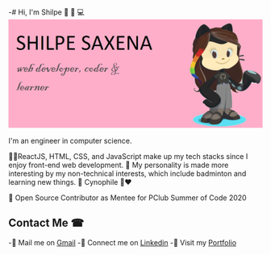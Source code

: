 -# Hi, I'm Shilpe 👋 👩 💻
<img src="https://github.com/shilpe26/shilpe26/blob/master/shilpe_saxena.png">


I'm an engineer in computer science.

👩‍💻ReactJS, HTML, CSS, and JavaScript make up my tech stacks since I enjoy front-end web development.
🎫 My personality is made more interesting by my non-technical interests, which include badminton and learning new things.
🎫 Cynophile 🐶❤️

🔖 Open Source Contributor as Mentee for PClub Summer of Code 2020

## Contact Me ☎
 -📧 Mail me on [Gmail](mailto:shilpecsaxena9098@gmail.com)
 -🔗 Connect me on [Linkedin](https://www.linkedin.com/in/shilpe-saxena-heartly-winner/)
 -💖 Visit my [Portfolio](https://shilpe-portfolio.netlify.app/)
